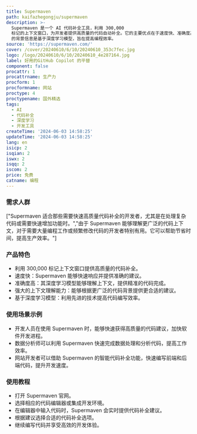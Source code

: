 ```yaml
---
title: Supermaven
path: kaifazhegongju/supermaven
description: >-
  Supermaven 是一个 AI 代码补全工具，利用 300,000
  标记的上下文窗口，为开发者提供高质量的代码自动补全。它的主要优点在于速度快、准确度高、上下文理解能力强。Supermaven
  的背景信息是基于深度学习模型，旨在提高编程效率。
source: 'https://supermaven.com/'
cover: /cover/20240610/6/10/20240610_353c7fec.jpg
logo: /logo/20240610/6/10/20240610_4e287164.jpg
label: 好用的GitHub Copilot 的平替
component: false
procattr: 1
procattrname: 生产力
procform: 1
procformname: 网站
proctype: 4
proctypename: 国外精选
tags:
  - AI
  - 代码补全
  - 深度学习
  - 开发工具
createTime: '2024-06-03 14:58:25'
updateTime: '2024-06-03 14:58:25'
lang: en
isicp: 2
isqian: 2
iswx: 2
isqq: 2
iscom: 2
price: 免费
catname: 编程
---
```




### 需求人群
["Supermaven 适合那些需要快速高质量代码补全的开发者，尤其是在处理复杂代码或需要快速增加功能时。","由于 Supermaven 能够理解更广泛的代码上下文，对于需要大量编程工作或频繁修改代码的开发者特别有用。它可以帮助节省时间，提高生产效率。"]

### 产品特色
* 利用 300,000 标记上下文窗口提供高质量的代码补全。
* 速度快：Supermaven 能够快速响应并提供准确的建议。
* 准确度高：其深度学习模型能够理解上下文，提供精准的代码完成。
* 强大的上下文理解能力：能够根据更广泛的代码背景提供更合适的建议。
* 基于深度学习模型：利用先进的技术提高代码编写效率。

### 使用场景示例
* 开发人员在使用 Supermaven 时，能够快速获得高质量的代码建议，加快软件开发进程。
* 数据分析师可以利用 Supermaven 快速完成数据处理和分析代码，提高工作效率。
* 网站开发者可以借助 Supermaven 的智能代码补全功能，快速编写前端和后端代码，提升开发速度。

### 使用教程
* 打开 Supermaven 官网。
* 选择相应的代码编辑器或集成开发环境。
* 在编辑器中输入代码时，Supermaven 会实时提供代码补全建议。
* 根据建议选择合适的代码补全选项。
* 继续编写代码并享受高效的开发体验。

  

